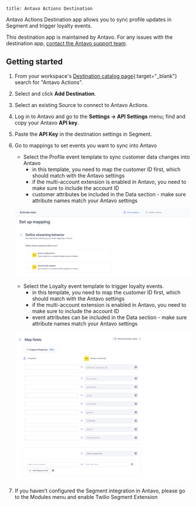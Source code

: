 ```
title: Antavo Actions Destination
```

Antavo Actions Destination app allows you to sync profile updates in Segment and trigger loyalty events.

This destination app is maintained by Antavo. For any issues with the destination app, [contact the Antavo support team](mailto:support@antavo.com).

## Getting started

1. From your workspace's [Destination catalog page](https://app.segment.com/goto-my-workspace/destinations/catalog){:target="_blank"} search for "Antavo Actions".
2. Select and click **Add Destination**.
3. Select an existing Source to connect to Antavo Actions.
4. Log in to Antavo and go to the **Settings → API Settings** menu; find and copy your Antavo **API key**.
5. Paste the **API Key** in the destination settings in Segment.
6. Go to mappings to set events you want to sync into Antavo
   - Select the Profile event template to sync customer data changes into Antavo
      - in this template, you need to map the customer ID first, which should match with the Antavo settings
      - if the multi-account extension is enabled in Antavo, you need to make sure to include the account ID
      - customer attributes be included in the Data section - make sure attribute names match your Antavo settings
      
   ![Enable Twilio Segment extension](images/1-antavo-select_type.png)
   - Select the Loyalty event template to trigger loyalty events.
      - in this template, you need to map the customer ID first, which should match with the Antavo settings
      - if the multi-account extension is enabled in Antavo, you need to make sure to include the account ID
      - event attributes can be included in the Data section - make sure attribute names match your Antavo settings

   ![Enable Twilio Segment extension](images/2-antavo-map_fields.png)
7. If you haven’t configured the Segment integration in Antavo, please go to the Modules menu and enable Twilio Segment Extension
